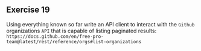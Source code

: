 ## Exercise 19

Using everything known so far write an API client to interact with the `Github` organizations `API` that is capable of listing paginated results: `https://docs.github.com/en/free-pro-team@latest/rest/reference/orgs#list-organizations`
